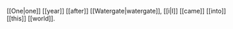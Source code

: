 [[One|one]] [[year]] [[after]] [[Watergate|watergate]], [[i|I]] [[came]] [[into]] [[this]] [[world]].